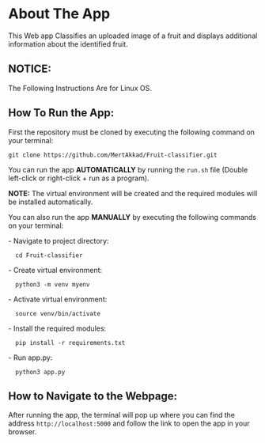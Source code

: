 


<h1>About The App</h1>
<p>This Web app Classifies an uploaded image of a fruit and displays additional information about the identified fruit.</p>

<h2>NOTICE:</h2>
<p>The Following Instructions Are for Linux OS.</p>

<h2>How To Run the App:</h2>

<p>First the repository must be cloned by executing the following command on your terminal:</p>
   
   
    git clone https://github.com/MertAkkad/Fruit-classifier.git

     
<p>You can run the app <strong>AUTOMATICALLY</strong> by running the <code>run.sh</code> file (Double left-click or right-click + run as a program).</p>

<p><strong>NOTE:</strong> The virtual environment will be created and the required modules will be installed automatically.</p>

<p>You can also run the app <strong>MANUALLY</strong> by executing the following commands on your terminal:</p>

</pre>
- Navigate to project directory:</pre>
      
      cd Fruit-classifier
      
</pre>
- Create virtual environment:</pre>
      
      python3 -m venv myenv
 </pre>     
- Activate virtual environment:</pre>
      
      source venv/bin/activate
 </pre>   
- Install the required modules:</pre>
      
      pip install -r requirements.txt
</pre>    
- Run app.py:</pre>
      
      python3 app.py


<h2>How to Navigate to the Webpage:</h2>
<p>After running the app, the terminal will pop up where you can find the address <code>http://localhost:5000</code> and follow the link to open the app in your browser.</p>

</body>
</html>





